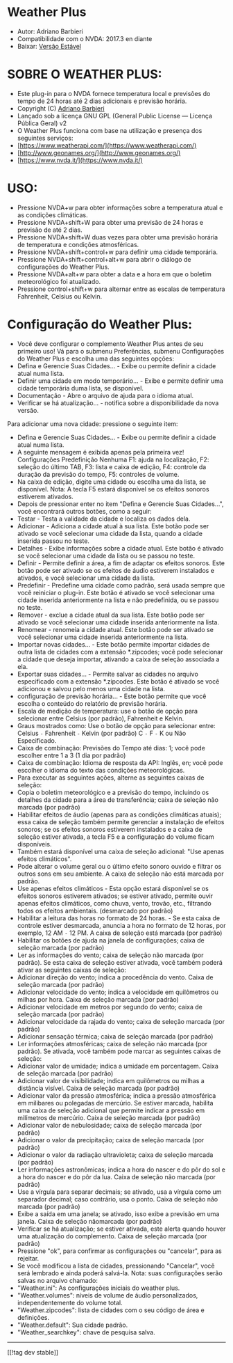 # Weather Plus #

* Autor: Adriano Barbieri
* Compatibilidade com o NVDA: 2017.3 en diante
* Baixar: [Versão Estável][1]

# SOBRE O WEATHER PLUS: #

* Este plug-in para o NVDA fornece temperatura local e previsões do
  tempo  de 24 horas até 2 dias adicionais e previsão horária.
* Copyright (C) [Adriano Barbieri](mailto:adrianobarb@yahoo.it)
* Lançado sob a licença GNU GPL (General Public License — Licença Pública
  Geral) v2
* O Weather Plus funciona com base na utilização e presença dos seguintes
  serviços:
* [https://www.weatherapi.com/](https://www.weatherapi.com/)
* [http://www.geonames.org/](http://www.geonames.org/)
* [https://www.nvda.it/](https://www.nvda.it/)

# USO: #

* Pressione NVDA+w para obter informações sobre a temperatura atual e as
  condições climáticas.
* Pressione NVDA+shift+W para obter uma previsão de 24 horas e previsão de
  até 2 dias.
* Pressione NVDA+shift+W duas vezes para obter uma previsão horária de temperatura e condições atmosféricas.
* Pressione NVDA+shift+control+w para definir uma cidade temporária.
* Pressione NVDA+shift+control+alt+w para abrir o diálogo de configurações
  do Weather Plus.
* Pressione NVDA+alt+w para obter a data e a hora em que o boletim
  meteorológico foi atualizado.
* Pressione control+shift+w para alternar entre as escalas de temperatura
  Fahrenheit, Celsius ou Kelvin.

# Configuração do Weather Plus: #

* Você deve configurar o complemento Weather Plus antes de seu primeiro uso! Vá para o submenu Preferências, submenu Configurações do Weather Plus e escolha uma das seguintes opções:
 * Defina e Gerencie Suas Cidades... - Exibe ou permite definir a cidade atual numa lista.
 * Definir uma cidade em modo temporário... - Exibe e permite definir uma cidade temporária duma lista, se disponível.
 * Documentação - Abre o arquivo de ajuda para o idioma atual.
 * Verificar se há atualização... - notifica sobre a disponibilidade da nova versão.

Para adicionar uma nova cidade: pressione o seguinte item:

* Defina e Gerencie Suas Cidades... - Exibe ou permite definir a cidade
  atual numa lista.
* A seguinte mensagem é exibida apenas pela primeira vez! Configurações
  Predefinição Nenhuma F1: ajuda na localização, F2: seleção do último TAB,
  F3: lista e caixa de edição, F4: controle da duração da previsão do tempo,
  F5: controles de volume.
* Na caixa de edição, digite uma cidade ou escolha uma da lista, se disponível. Nota: A tecla F5 estará
  disponível se os efeitos sonoros estiverem ativados.
* Depois de pressionar enter no item "Defina e Gerencie Suas Cidades...",
  você encontrará outros botões, como a seguir:
* Testar - Testa a validade da cidade e localiza os dados dela.
* Adicionar - Adiciona a cidade atual à sua lista. Este botão pode ser
  ativado se você selecionar uma cidade da lista, quando a cidade inserida
  passou no teste.
* Detalhes - Exibe informações sobre a cidade atual. Este botão é ativado se
  você selecionar uma cidade da lista ou se passou no teste.
* Definir - Permite definir a área, a fim de adaptar os efeitos
  sonoros. Este botão pode ser ativado se os efeitos de áudio estiverem
  instalados e ativados, e você selecionar uma cidade da lista.
* Predefinir - Predefine uma cidade como padrão, será usada sempre que você
  reiniciar o plug-in. Este botão é ativado se você selecionar uma cidade
  inserida anteriormente na lista e não predefinida, ou se passou no teste.
* Remover - exclue a cidade atual da sua lista. Este botão pode ser ativado
  se você selecionar uma cidade inserida anteriormente na lista.
* Renomear - renomeia a cidade atual. Este botão pode ser ativado se você
  selecionar uma cidade inserida anteriormente na lista.
* Importar novas cidades... - Este botão permite importar cidades de outra
  lista de cidades com a extensão *.zipcodes; você pode selecionar a cidade
  que deseja importar, ativando a caixa de seleção associada a ela.
* Exportar suas cidades... - Permite salvar as cidades no arquivo
  especificado com a extensão *.zipcodes. Este botão é ativado se você
  adicionou e salvou pelo menos uma cidade na lista.
* configuração de previsão horária... - Este botão permite que você escolha o conteúdo do relatório de previsão horária.
* Escala de medição de temperatura: use o botão de opção para selecionar
  entre Celsius (por padrão), Fahrenheit e Kelvin.
* Graus mostrados como: Use o botão de opção para selecionar entre: Celsius
  `-` Fahrenheit `-` Kelvin (por padrão) C `-` F `-` K ou Não Especificado.
* Caixa de combinação: Previsões do Tempo até dias: 1; você pode escolher
  entre 1 a 3 (1 dia por padrão)
* Caixa de combinação: Idioma de resposta da API: Inglês, en; você pode escolher o idioma do texto das condições meteorológicas.
* Para executar as seguintes ações, alterne as seguintes caixas de seleção:
* Copia o boletim meteorológico e a previsão do tempo, incluindo os detalhes
  da cidade para a área de transferência; caixa de seleção não marcada (por
  padrão)
* Habilitar efeitos de áudio (apenas para as condições climáticas atuais);
  essa caixa de seleção também permite gerenciar a instalação de efeitos
  sonoros; se os efeitos sonoros estiverem instalados e a caixa de seleção
  estiver ativada, a tecla F5 e a configuração do volume ficam disponíveis.
* Também estará disponível uma caixa de seleção adicional: "Use apenas
  efeitos climáticos".
* Pode alterar o volume geral ou o último efeito sonoro ouvido e filtrar os
  outros sons em seu ambiente. A caixa de seleção não está marcada por
  padrão.
* Use apenas efeitos climáticos - Esta opção estará disponível se os efeitos
  sonoros estiverem ativados; se estiver ativado, permite ouvir apenas
  efeitos climáticos, como chuva, vento, trovão, etc., filtrando todos os
  efeitos ambientais. (desmarcado por padrão)
* Habilitar a leitura das horas no formato de 24 horas. - Se esta caixa de
  controle estiver desmarcada, anuncia a hora no formato de 12 horas, por
  exemplo, 12 AM `-` 12 PM. A caixa de seleção está marcada (por padrão)
* Habilitar os botões de ajuda na janela de configurações; caixa de seleção
  marcada (por padrão)
* Ler as informações do vento; caixa de seleção não marcada (por padrão). Se
  esta caixa de seleção estiver ativada, você também poderá ativar as
  seguintes caixas de seleção:
* Adicionar direção do vento; indica a procedência do vento. Caixa de
  seleção marcada (por padrão)
* Adicionar velocidade do vento; indica a velocidade em quilômetros ou
  milhas por hora. Caixa de seleção marcada (por padrão)
* Adicionar velocidade em metros por segundo do vento; caixa de seleção
  marcada (por padrão)
* Adicionar velocidade da rajada do vento; caixa de seleção marcada (por padrão)
* Adicionar sensação térmica; caixa de seleção marcada (por padrão)
* Ler informações atmosféricas; caixa de seleção não marcada (por
  padrão). Se ativada, você também pode marcar as seguintes caixas de
  seleção:
* Adicionar valor de umidade; indica a umidade em porcentagem. Caixa de
  seleção marcada (por padrão)
* Adicionar valor de visibilidade; indica em quilômetros ou milhas a
  distância visível. Caixa de seleção marcada (por padrão)
* Adicionar valor da pressão atmosférica; indica a pressão atmosférica em
  milibares ou polegadas de mercúrio. Se estiver marcada, habilita uma caixa
  de seleção adicional que permite indicar a pressão em milímetros de
  mercúrio. Caixa de seleção marcada (por padrão)
* Adicionar valor de nebulosidade; caixa de seleção marcada (por padrão)
* Adicionar o valor da precipitação; caixa de seleção marcada (por padrão)
* Adicionar o valor da radiação ultravioleta; caixa de seleção marcada (por padrão)
* Ler informações astronômicas; indica a hora do nascer e do pôr do sol e a hora do nascer e do pôr da lua. Caixa de seleção não marcada (por padrão)
* Use a vírgula para separar decimais; se ativado, usa a vírgula como um
  separador decimal; caso contrário, usa o ponto. Caixa de seleção não
  marcada (por padrão)
* Exibe a saída em uma janela; se ativado, isso exibe a previsão em uma janela.
  Caixa de seleção nãomarcada (por padrão)
* Verificar se há atualização; se estiver ativada, este alerta quando houver
  uma atualização do complemento. Caixa de seleção marcada (por padrão)
* Pressione "ok", para confirmar as configurações ou "cancelar", para as
  rejeitar.
* Se você modificou a lista de cidades, pressionando "Cancelar", você será
  lembrado e ainda poderá salvá-la. Nota: suas configurações serão salvas no
  arquivo chamado:
* "Weather.ini": As configurações iniciais do weather plus.
* "Weather.volumes": níveis de volume de áudio personalizados,
  independentemente do volume total.
* "Weather.zipcodes": lista de cidades com o seu código de área e
  definições.
* "Weather.default": Sua cidade padrão.
* "Weather_searchkey": chave de pesquisa salva.

--------------------------------------------------------------------------------

[[!tag dev stable]]

[1]: https://addons.nvda-project.org/files/get.php?file=wetp
